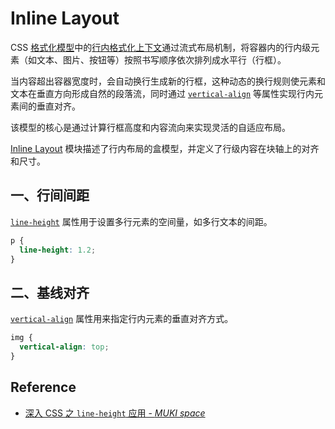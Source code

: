 # Inline Layout

CSS [格式化模型](https://developer.mozilla.org/zh-CN/docs/Web/CSS/Visual_formatting_model)中的[行内格式化上下文](https://developer.mozilla.org/zh-CN/docs/Web/CSS/CSS_display/Introduction_to_formatting_contexts#%E8%A1%8C%E5%86%85%E6%A0%BC%E5%BC%8F%E5%8C%96%E4%B8%8A%E4%B8%8B%E6%96%87)通过流式布局机制，将容器内的行内级元素（如文本、图片、按钮等）按照书写顺序依次排列成水平行（行框）。

当内容超出容器宽度时，会自动换行生成新的行框，这种动态的换行规则使元素和文本在垂直方向形成自然的段落流，同时通过 [`vertical-align`](https://www.w3.org/TR/css-inline/#propdef-vertical-align) 等属性实现行内元素间的垂直对齐。

该模型的核心是通过计算行框高度和内容流向来实现灵活的自适应布局。

[Inline Layout](https://www.w3.org/TR/css-inline/) 模块描述了行内布局的盒模型，并定义了行级内容在块轴上的对齐和尺寸。

## 一、行间间距

[`line-height`](https://www.w3.org/TR/css-inline/#propdef-line-height) 属性用于设置多行元素的空间量，如多行文本的间距。

```css
p {
  line-height: 1.2;
}
```

## 二、基线对齐

[`vertical-align`](https://www.w3.org/TR/css-inline/#propdef-vertical-align) 属性用来指定行内元素的垂直对齐方式。

```css
img {
  vertical-align: top;
}
```

## Reference

- [深入 CSS 之 `line-height` 应用 - *MUKI space*](https://muki.tw/css-line-height/)

